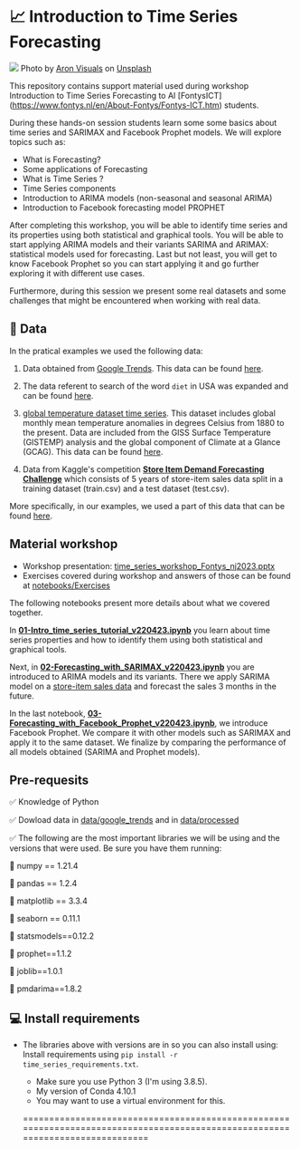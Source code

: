 # :chart_with_upwards_trend: Introduction to Time Series Forecasting

![](https://github.com/dpbac/time-series/tree/master/images/jon-tyson-FlHdnPO6dlw-unsplash.jpg)
Photo by <a href="https://unsplash.com/@jontyson?utm_content=creditCopyText&utm_medium=referral&utm_source=unsplash">Aron Visuals</a> on <a href="https://unsplash.com/photos/brown-and-white-clocks-FlHdnPO6dlw?utm_content=creditCopyText&utm_medium=referral&utm_source=unsplash">Unsplash</a>

This repository contains support material used during workshop Introduction to Time Series Forecasting to AI [FontysICT] (https://www.fontys.nl/en/About-Fontys/Fontys-ICT.htm) students.

During these hands-on session students learn some some basics about time series and SARIMAX and Facebook Prophet models. We will explore topics such as:

* What is Forecasting?
* Some applications of Forecasting
* What is Time Series ?
* Time Series components
* Introduction to ARIMA models (non-seasonal and seasonal ARIMA)
* Introduction to Facebook forecasting model PROPHET

After completing this workshop, you will be able to identify time series and its properties using both statistical and graphical tools. You will be able to start applying ARIMA models and their variants SARIMA and ARIMAX: statistical models used for forecasting. Last but not least, you will get to know Facebook Prophet so you can start applying it and go further exploring it with different use cases.
  
Furthermore, during this session we present some real datasets and some challenges that might be encountered when working with real data.

## :file_folder: Data

In the pratical examples we used the following data:

1. Data obtained from [Google Trends](https://trends.google.com/trends/). This data can be found [here](https://github.com/dpbac/time-series/tree/master/data/google_trends).

2. The data referent to search of the word `diet` in USA was expanded and can be found [here](https://github.com/dpbac/time-series/tree/master//data/processed/diet_USA_2016_2023.csv).

3. [global temperature dataset time series](https://datahub.io/core/global-temp#data). This dataset includes global monthly mean temperature anomalies in degrees Celsius from 1880 to the present. Data are included from the GISS Surface Temperature (GISTEMP) analysis and the global component of Climate at a Glance (GCAG). This data can be found [here](https://github.com/dpbac/time-series/tree/master/data/monthly_csv.csv).

4. Data from Kaggle's competition [**Store Item Demand Forecasting Challenge**](https://www.kaggle.com/c/demand-forecasting-kernels-only) which consists of 5 years of store-item sales data split in a training dataset (train.csv) and a test dataset (test.csv). 

More specifically, in our examples, we used a part of this data that can be found [here](https://github.com/dpbac/time-series/tree/master/data/processed).

## Material workshop

* Workshop presentation: [time_series_workshop_Fontys_nj2023.pptx](https://github.com/dpbac/time-series/tree/master/docs/time_series_workshop_Fontys_nj2023.pptx)
* Exercises covered during workshop and answers of those can be found at [notebooks/Exercises](https://github.com/dpbac/time-series/tree/master/notebooks/Exercises)

The following notebooks present more details about what we covered together.

In **[01-Intro_time_series_tutorial_v220423.ipynb](https://github.com/dpbac/time-series/tree/master/notebooks/01-Intro_time_series_tutorial_v301023.ipynb)** you learn about time series properties and how to identify them using both statistical and graphical tools.

Next, in **[02-Forecasting_with_SARIMAX_v220423.ipynb](https://github.com/MKB-Datalab/workshop_ts_forecasting/blob/master/notebooks/02-Forecasting_with_SARIMAX_v301023.ipynb)** you are introduced to ARIMA models and its variants. There we apply SARIMA model on a [store-item sales data](https://www.kaggle.com/c/demand-forecasting-kernels-only) and forecast the sales 3 months in the future.

In the last notebook, **[03-Forecasting_with_Facebook_Prophet_v220423.ipynb](https://github.com/dpbac/time-series/tree/master/notebooks/03-Forecasting_with_Facebook_Prophet_v301023.ipynb)**, we introduce Facebook Prophet. We compare it with other models such as SARIMAX and apply it to the same dataset. We finalize by comparing the performance of all models obtained (SARIMA and Prophet models).

 
## Pre-requesits

:white_check_mark: Knowledge of Python

:white_check_mark: Dowload data in [data/google_trends](https://github.com/dpbac/time-series/tree/master/data/google_trends) and in [data/processed](https://github.com/dpbac/time-series/tree/master/data/processed)

:white_check_mark: The following are the most important libraries we will be using and the versions that were used. Be sure you have them running:

:wrench: numpy == 1.21.4

:wrench: pandas == 1.2.4

:wrench: matplotlib == 3.3.4

:wrench: seaborn == 0.11.1

:wrench: statsmodels==0.12.2

:wrench: prophet==1.1.2

:wrench: joblib==1.0.1

:wrench: pmdarima==1.8.2

## :computer: Install requirements
* The libraries above with versions are in so you can also install using: Install requirements using `pip install -r time_series_requirements.txt`.
  * Make sure you use Python 3 (I'm using 3.8.5).
  * My version of Conda 4.10.1
  * You may want to use a virtual environment for this.
  
  ==============================================================================================================================